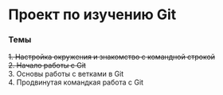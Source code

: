 # Проект по изучению Git

### Темы    



~~1. Настройка окружения и знакомство с командной строкой~~  
~~2. Начало работы с Git~~  
3. Основы работы с ветками в Git  
4. Продвинутая командкая работа с Git  